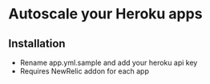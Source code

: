 # Autoscale your Heroku apps #

## Installation ##

* Rename app.yml.sample and add your heroku api key
* Requires NewRelic addon for each app